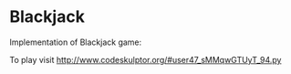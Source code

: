 # Blackjack #

Implementation of Blackjack game:

To play visit http://www.codeskulptor.org/#user47_sMMqwGTUyT_94.py

